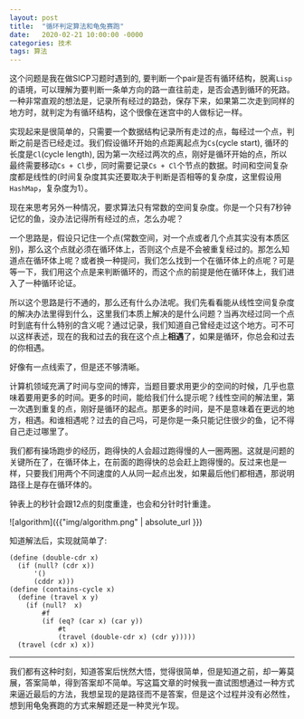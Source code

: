 ```yaml
---
layout: post
title:  "循环判定算法和龟兔赛跑"
date:   2020-02-21 10:00:00 -0000
categories: 技术
tags: 算法
---
```


这个问题是我在做SICP习题时遇到的, 要判断一个pair是否有循环结构，脱离`Lisp`的语境，可以理解为要判断一条单方向的路一直往前走，是否会遇到循环的死路。一种非常直观的想法是，记录所有经过的路劲，保存下来，如果第二次走到同样的地方时，就判定为有循环结构，这个很像在迷宫中的人做标记一样。

实现起来是很简单的，只需要一个数据结构记录所有走过的点，每经过一个点，判断之前是否已经走过。我们假设循环开始的点距离起点为`Cs`(cycle start), 循环的长度是`Cl`(cycle length), 因为第一次经过两次的点，刚好是循环开始的点，所以最终需要移动`Cs + Cl`步，同时需要记录`Cs + Cl`个节点的数据。时间和空间复杂度都是线性的(时间复杂度其实还要取决于判断是否相等的复杂度，这里假设用`HashMap`，复杂度为1）。

现在来思考另外一种情况，要求算法只有常数的空间复杂度。你是一个只有7秒钟记忆的鱼，没办法记得所有经过的点，怎么办呢？

一个思路是，假设只记住一个点(常数空间，对一个点或者几个点其实没有本质区别)，那么这个点就必须在循环体上，否则这个点是不会被重复经过的。那怎么知道点在循环体上呢？或者换一种提问，我们怎么找到一个在循环体上的点呢？可是等一下，我们用这个点是来判断循环的，而这个点的前提是他在循环体上，我们进入了一种循环论证。

所以这个思路是行不通的，那么还有什么办法呢。我们先看看能从线性空间复杂度的解决办法里得到什么，这里我们本质上解决的是什么问题？当再次经过同一个点时到底有什么特别的含义呢？通过记录，我们知道自己曾经走过这个地方。可不可以这样表述，现在的我和过去的我在这个点上**相遇**了，如果是循环，你总会和过去的你相遇。

好像有一点线索了，但是还不够清晰。

计算机领域充满了时间与空间的博弈，当题目要求用更少的空间的时候，几乎也意味着要用更多的时间。更多的时间，能给我们什么提示呢？线性空间的解法里，第一次遇到重复的点，刚好是循环的起点。那更多的时间，是不是意味着在更远的地方，相遇。和谁相遇呢？过去的自己吗，可是你是一条只能记住很少的鱼，记不得自己走过哪里了。

我们都有操场跑步的经历，跑得快的人会超过跑得慢的人一圈两圈。这就是问题的关键所在了，在循环体上，在前面的跑得快的总会赶上跑得慢的。反过来也是一样，只要我们用两个不同速度的人从同一起点出发，如果最后他们都相遇，那说明路径上是存在循环体的。

钟表上的秒针会跟12点的刻度重逢，也会和分针时针重逢。

![algorithm]({{"img/algorithm.png" | absolute_url }})

知道解法后，实现就简单了:  

``` 
(define (double-cdr x)
  (if (null? (cdr x))
      '()
      (cddr x)))
(define (contains-cycle x)
  (define (travel x y)
    (if (null?  x)
        #f
        (if (eq? (car x) (car y))
            #t
            (travel (double-cdr x) (cdr y)))))
  (travel (cdr x) x))  
```  

---  

我们都有这种时刻，知道答案后恍然大悟，觉得很简单，但是知道之前，却一筹莫展，答案简单，得到答案却不简单。写这篇文章的时候我一直试图想通过一种方式来逼近最后的方法，我想呈现的是路径而不是答案，但是这个过程并没有必然性，想到用龟兔赛跑的方式来解题还是一种灵光乍现。



